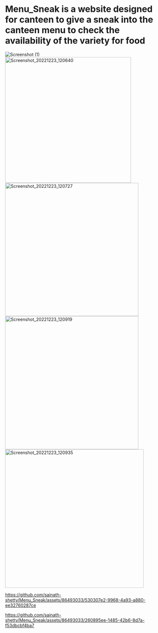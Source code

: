 # Menu_Sneak is a website designed for canteen to give a sneak into the canteen menu to check the availability of the variety for food
![Screenshot (1)](https://github.com/sainath-shetty/Menu_Sneak/assets/86493033/d90e3162-a3a4-400a-82cd-1b2dc159fc45)
<img width="406" alt="Screenshot_20221223_120640" src="https://github.com/sainath-shetty/Menu_Sneak/assets/86493033/6de3d8ac-74ab-4c9a-9cc0-3983ba6d4893">
<img width="430" alt="Screenshot_20221223_120727" src="https://github.com/sainath-shetty/Menu_Sneak/assets/86493033/20be2aee-2b0b-4aee-8034-4719df5b465f">
<img width="430" alt="Screenshot_20221223_120919" src="https://github.com/sainath-shetty/Menu_Sneak/assets/86493033/89c7b461-f8b1-45cb-853f-03c3202a4bfc">
<img width="447" alt="Screenshot_20221223_120935" src="https://github.com/sainath-shetty/Menu_Sneak/assets/86493033/c10084fd-fd14-41a6-8ebf-ecf2e3089e0b">


https://github.com/sainath-shetty/Menu_Sneak/assets/86493033/530307e2-9968-4a93-a880-ee32760287ce



https://github.com/sainath-shetty/Menu_Sneak/assets/86493033/260895ee-1485-42b6-8d7a-f53dbcbf4ba7

